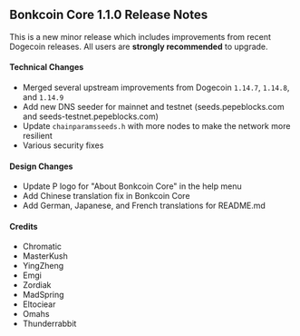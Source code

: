 ## Bonkcoin Core 1.1.0 Release Notes

This is a new minor release which includes improvements from recent Dogecoin releases. All users are **strongly recommended** to upgrade.

#### Technical Changes

* Merged several upstream improvements from Dogecoin `1.14.7`, `1.14.8`, and `1.14.9`
* Add new DNS seeder for mainnet and testnet (seeds.pepeblocks.com and seeds-testnet.pepeblocks.com)
* Update `chainparamsseeds.h` with more nodes to make the network more resilient
* Various security fixes

#### Design Changes

* Update P logo for "About Bonkcoin Core" in the help menu
* Add Chinese translation fix in Bonkcoin Core
* Add German, Japanese, and French translations for README.md

#### Credits

* Chromatic
* MasterKush
* YingZheng
* Emgi
* Zordiak
* MadSpring
* Eltociear
* Omahs
* Thunderrabbit